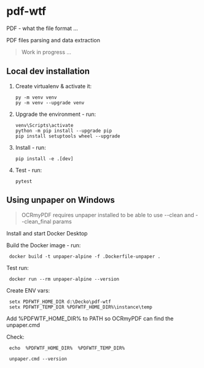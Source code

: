 # pdf-wtf

PDF - what the file format ...

PDF files parsing and data extraction

> Work in progress ...

## Local dev installation

1. Create virtualenv &amp; activate it:

    ```
    py -m venv venv
    py -m venv --upgrade venv
    ```
    
2. Upgrade the environment - run:

    ```
    venv\Scripts\activate
    python -m pip install --upgrade pip
    pip install setuptools wheel --upgrade
    ```
    
3. Install - run:
    
    ```
    pip install -e .[dev]
    ```

4. Test - run:

    ```
    pytest
    ```

## Using unpaper on Windows

> OCRmyPDF requires unpaper installed to be able to use --clean and --clean_final params

Install and start Docker Desktop

Build the Docker image - run:

     docker build -t unpaper-alpine -f .Dockerfile-unpaper .

Test run:

     docker run --rm unpaper-alpine --version

Create ENV vars:

     setx PDFWTF_HOME_DIR d:\Decko\pdf-wtf
     setx PDFWTF_TEMP_DIR %PDFWTF_HOME_DIR%\instance\temp

Add %PDFWTF_HOME_DIR% to PATH so OCRmyPDF can find the unpaper.cmd

Check:

     echo  %PDFWTF_HOME_DIR%  %PDFWTF_TEMP_DIR%

     unpaper.cmd --version



